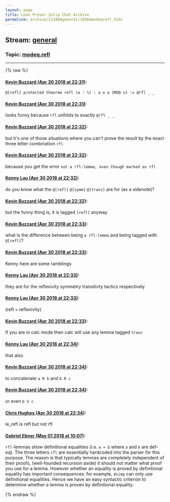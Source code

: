 ```yaml
---
layout: page
title: Lean Prover Zulip Chat Archive 
permalink: archive/113488general/19566modeqrefl.html
---
```


## Stream: [general](index.html)
### Topic: [modeq.refl](19566modeqrefl.html)

---


{% raw %}
#### [ Kevin Buzzard (Apr 30 2018 at 22:31)](https://leanprover.zulipchat.com/#narrow/stream/113488-general/topic/modeq.refl/near/125911585):
`@[refl] protected theorem refl (a : ℕ) : a ≡ a [MOD n] := @rfl _ _`

#### [ Kevin Buzzard (Apr 30 2018 at 22:31)](https://leanprover.zulipchat.com/#narrow/stream/113488-general/topic/modeq.refl/near/125911591):
looks funny because `rfl` unfolds to exactly `@rfl _ _`

#### [ Kevin Buzzard (Apr 30 2018 at 22:32)](https://leanprover.zulipchat.com/#narrow/stream/113488-general/topic/modeq.refl/near/125911637):
but it's one of those situations where you can't prove the result by the exact three letter combination `rfl`

#### [ Kevin Buzzard (Apr 30 2018 at 22:32)](https://leanprover.zulipchat.com/#narrow/stream/113488-general/topic/modeq.refl/near/125911646):
because you get the error `not a rfl-lemma, even though marked as rfl`

#### [ Kenny Lau (Apr 30 2018 at 22:32)](https://leanprover.zulipchat.com/#narrow/stream/113488-general/topic/modeq.refl/near/125911647):
do you know what the `@[refl]` `@[symm]` `@[trans]` are for (as a sidenote)?

#### [ Kevin Buzzard (Apr 30 2018 at 22:32)](https://leanprover.zulipchat.com/#narrow/stream/113488-general/topic/modeq.refl/near/125911658):
but the funny thing is, it is tagged `[refl]` anyway

#### [ Kevin Buzzard (Apr 30 2018 at 22:33)](https://leanprover.zulipchat.com/#narrow/stream/113488-general/topic/modeq.refl/near/125911673):
what is the difference between being `a rfl-lemma` and being tagged with `@[refl]`?

#### [ Kevin Buzzard (Apr 30 2018 at 22:33)](https://leanprover.zulipchat.com/#narrow/stream/113488-general/topic/modeq.refl/near/125911678):
Kenny here are some ramblings

#### [ Kenny Lau (Apr 30 2018 at 22:33)](https://leanprover.zulipchat.com/#narrow/stream/113488-general/topic/modeq.refl/near/125911683):
they are for the reflexivity symmetry transitivty tactics respectively

#### [ Kenny Lau (Apr 30 2018 at 22:33)](https://leanprover.zulipchat.com/#narrow/stream/113488-general/topic/modeq.refl/near/125911686):
(refl = reflexivity)

#### [ Kevin Buzzard (Apr 30 2018 at 22:33)](https://leanprover.zulipchat.com/#narrow/stream/113488-general/topic/modeq.refl/near/125911688):
If you are in calc mode then calc will use any lemma tagged `trans`

#### [ Kenny Lau (Apr 30 2018 at 22:34)](https://leanprover.zulipchat.com/#narrow/stream/113488-general/topic/modeq.refl/near/125911732):
that also

#### [ Kevin Buzzard (Apr 30 2018 at 22:34)](https://leanprover.zulipchat.com/#narrow/stream/113488-general/topic/modeq.refl/near/125911735):
to concatenate `a R b` and `b R c`

#### [ Kevin Buzzard (Apr 30 2018 at 22:34)](https://leanprover.zulipchat.com/#narrow/stream/113488-general/topic/modeq.refl/near/125911738):
or even `b S c`

#### [ Chris Hughes (Apr 30 2018 at 22:34)](https://leanprover.zulipchat.com/#narrow/stream/113488-general/topic/modeq.refl/near/125911741):
le_refl is refl but not rfl

#### [ Gabriel Ebner (May 01 2018 at 10:07)](https://leanprover.zulipchat.com/#narrow/stream/113488-general/topic/modeq.refl/near/125934512):
`rfl`-lemmas show definitional equalities (i.e. `a = b` where `a` and `b` are def-eq).  The three letters `rfl` are essentially hardcoded into the parser for this purpose.  The reason is that typically lemmas are completely independent of their proofs, (well-founded recursion aside) it should not matter what proof you use for a lemma.  However whether an equality is proved by definitional equality has important consequences: for example, `dsimp` can only use definitional equalities.  Hence we have an easy syntactic criterion to determine whether a lemma is proven by definitional equality.


{% endraw %}
